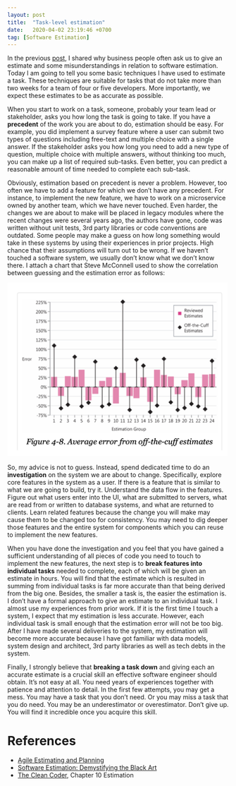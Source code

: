 ```yaml
---
layout: post
title:  "Task-level estimation"
date:   2020-04-02 23:19:46 +0700
tag: [Software Estimation]
---
```

In the previous [post](/2020/03/28/what-is-software-estimation.html), I shared why business people often ask us to give an estimate and some misunderstandings in relation to software estimation. Today I am going to tell you some basic techniques I have used to estimate a task. These techniques are suitable for tasks that do not take more than two weeks for a team of four or five developers. More importantly, we expect these estimates to be as accurate as possible.

When you start to work on a task, someone, probably your team lead or stakeholder, asks you how long the task is going to take. If you have a **precedent** of the work you are about to do, estimation should be easy. For example, you did implement a survey feature where a user can submit two types of questions including free-text and multiple choice with a single answer. If the stakeholder asks you how long you need to add a new type of question, multiple choice with multiple answers, without thinking too much, you can make up a list of required sub-tasks. Even better, you can predict a reasonable amount of time needed to complete each sub-task.

Obviously, estimation based on precedent is never a problem. However, too often we have to add a feature for which we don’t have any precedent. For instance, to implement the new feature, we have to work on a microservice owned by another team, which we have never touched. Even harder, the changes we are about to make will be placed in legacy modules where the recent changes were several years ago, the authors have gone, code was written without unit tests, 3rd party libraries or code conventions are outdated. Some people may make a guess on how long something would take in these systems by using their experiences in prior projects. High chance that their assumptions will turn out to be wrong. If we haven’t touched a software system, we usually don’t know what we don’t know there. I attach a chart that Steve McConnell used to show the correlation between guessing and the estimation error as follows:

<img src="/assets/images/guessing-and-error-20200402.png" alt="guessing-and-error" width="500">

So, my advice is not to guess. Instead, spend dedicated time to do an **investigation** on the system we are about to change. Specifically, explore core features in the system as a user. If there is a feature that is similar to what we are going to build, try it. Understand the data flow in the features. Figure out what users enter into the UI, what are submitted to servers, what are read from or written to database systems, and what are returned to clients. Learn related features because the change you will make may cause them to be changed too for consistency. You may need to dig deeper those features and the entire system for components which you can reuse to implement the new features.

When you have done the investigation and you feel that you have gained a sufficient understanding of all pieces of code you need to touch to implement the new features, the next step is to **break features into individual tasks** needed to complete, each of which will be given an estimate in hours. You will find that the estimate which is resulted in summing from individual tasks is far more accurate than that being derived from the big one. Besides, the smaller a task is, the easier the estimation is. I don’t have a formal approach to give an estimate to an individual task. I almost use my experiences from prior work. If it is the first time I touch a system, I expect that my estimation is less accurate. However, each individual task is small enough that the estimation error will not be too big. After I have made several deliveries to the system, my estimation will become more accurate because I have got familiar with data models, system design and architect, 3rd party libraries as well as tech debts in the system.

Finally, I strongly believe that **breaking a task down** and giving each an accurate estimate is a crucial skill an effective software engineer should obtain. It’s not easy at all. You need years of experiences together with patience and attention to detail. In the first few attempts, you may get a mess. You may have a task that you don’t need. Or you may miss a task that you do need. You may be an underestimator or overestimator. Don’t give up. You will find it incredible once you acquire this skill.

# References

- [Agile Estimating and Planning](https://www.amazon.com/Agile-Estimating-Planning-Mike-Cohn/dp/0131479415)
- [Software Estimation: Demystifying the Black Art](https://www.amazon.com/Software-Estimation-Demystifying-Developer-Practices/dp/0735605351)
- [The Clean Coder](https://www.amazon.com/Clean-Coder-Conduct-Professional-Programmers/dp/0137081073), Chapter 10 Estimation
